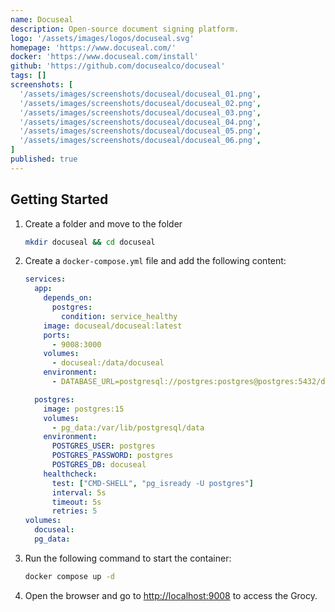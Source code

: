 ```yaml
---
name: Docuseal
description: Open-source document signing platform.
logo: '/assets/images/logos/docuseal.svg'
homepage: 'https://www.docuseal.com/'
docker: 'https://www.docuseal.com/install'
github: 'https://github.com/docusealco/docuseal'
tags: []
screenshots: [
  '/assets/images/screenshots/docuseal/docuseal_01.png',
  '/assets/images/screenshots/docuseal/docuseal_02.png',
  '/assets/images/screenshots/docuseal/docuseal_03.png',
  '/assets/images/screenshots/docuseal/docuseal_04.png',
  '/assets/images/screenshots/docuseal/docuseal_05.png',
  '/assets/images/screenshots/docuseal/docuseal_06.png',
]
published: true
---
```


## Getting Started

1. Create a folder and move to the folder
    ```bash
    mkdir docuseal && cd docuseal
    ```
2. Create a `docker-compose.yml` file and add the following content:
    ```yaml
    services:
      app:
        depends_on:
          postgres:
            condition: service_healthy
        image: docuseal/docuseal:latest
        ports:
          - 9008:3000
        volumes:
          - docuseal:/data/docuseal
        environment:
          - DATABASE_URL=postgresql://postgres:postgres@postgres:5432/docuseal

      postgres:
        image: postgres:15
        volumes:
          - pg_data:/var/lib/postgresql/data
        environment:
          POSTGRES_USER: postgres
          POSTGRES_PASSWORD: postgres
          POSTGRES_DB: docuseal
        healthcheck:
          test: ["CMD-SHELL", "pg_isready -U postgres"]
          interval: 5s
          timeout: 5s
          retries: 5
    volumes:
      docuseal:
      pg_data:
    ```
3. Run the following command to start the container:
    ```bash
    docker compose up -d
    ```
4. Open the browser and go to [http://localhost:9008](http://localhost:9008) to access the Grocy.
